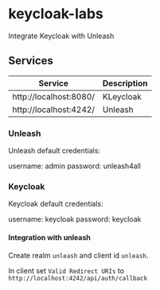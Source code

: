 # keycloak-labs

Integrate Keycloak with Unleash

## Services

| Service      | Description           |
|--------------|-----------------------|
| http://localhost:8080/ |   KLeycloak | 
| http://localhost:4242/ | Unleash |

### Unleash

Unleash default credentials:

username: admin
password: unleash4all

### Keycloak

Keycloak default credentials:

username: keycloak
password: keycloak

#### Integration with unleash

Create realm `unleash` and client id `unleash`.

In client set `Valid Redirect URIs` to `http://localhost:4242/api/auth/callback`